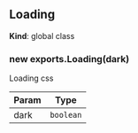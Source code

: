<a name="Loading"></a>

## Loading
**Kind**: global class  
<a name="new_Loading_new"></a>

### new exports.Loading(dark)
Loading css


| Param | Type |
| --- | --- |
| dark | <code>boolean</code> | 

